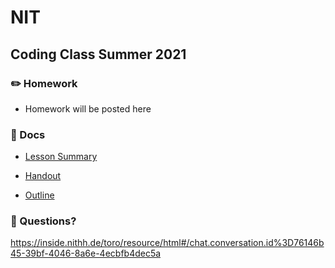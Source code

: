 # NIT
## Coding Class Summer 2021

### ✏️ Homework

- Homework will be posted here

### 📄 Docs

- [Lesson Summary](https://...)

- [Handout](https://...)

- [Outline](https://...)


### 🤔 Questions?

https://inside.nithh.de/toro/resource/html#/chat.conversation.id%3D76146b45-39bf-4046-8a6e-4ecbfb4dec5a
